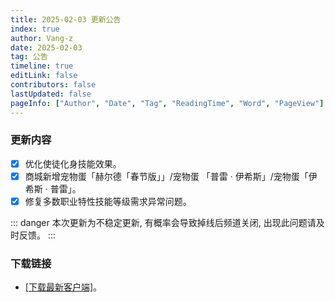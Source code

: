 ```yaml
---
title: 2025-02-03 更新公告
index: true
author: Vang-z
date: 2025-02-03
tag: 公告
timeline: true
editLink: false
contributors: false
lastUpdated: false
pageInfo: ["Author", "Date", "Tag", "ReadingTime", "Word", "PageView"]
---
```


### 更新内容
- [x] 优化<a>使徒化身</a>技能效果。
- [x] 商城新增<a>宠物蛋「赫尔德「春节版」」/宠物蛋 「普雷 · 伊希斯」/宠物蛋「伊希斯 · 普雷」</a>。
- [x] 修复多数职业<a>特性技能</a>等级需求异常问题。

::: danger
本次更新为不稳定更新, 有概率会导致掉线后频道关闭, 出现此问题请及时反馈。
:::

### 下载链接
- [[下载最新客户端]](http://43.136.185.119:5244/d/RFOClient/App/%E8%82%A5%E7%81%B5%E7%9A%84%E5%A5%87%E5%A6%99%E5%B9%BB%E6%83%B3_x64-setup.exe?sign=vMSVetNq4jIzakRvkPTFCeuQkazn6fHRVCrozVwsOYc=:0)。
